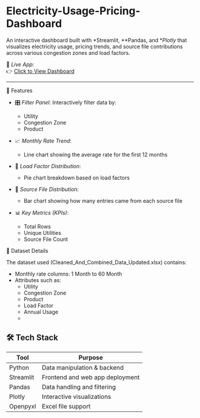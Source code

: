 # Electricity-Usage-Pricing-Dashboard

An interactive dashboard built with *Streamlit, **Pandas, and **Plotly* that visualizes electricity usage, pricing trends, and source file contributions across various congestion zones and load factors.

🚀 *Live App*:  
👉 [Click to View Dashboard](https://ev-analyzer-wyxxagd5auwvssyjkjjgwk.streamlit.app/)

---

📌 Features

- 🎛️ *Filter Panel*: Interactively filter data by:
  - Utility
  - Congestion Zone
  - Product

- 📈 *Monthly Rate Trend*:
  - Line chart showing the average rate for the first 12 months

- 🧭 *Load Factor Distribution*:
  - Pie chart breakdown based on load factors

- 📂 *Source File Distribution*:
  - Bar chart showing how many entries came from each source file

- 📊 *Key Metrics (KPIs)*:
  - Total Rows
  - Unique Utilities
  - Source File Count


📁 Dataset Details

The dataset used (Cleaned_And_Combined_Data_Updated.xlsx) contains:
- Monthly rate columns: 1 Month to 60 Month
- Attributes such as:
  - Utility
  - Congestion Zone
  - Product
  - Load Factor
  - Annual Usage
  - 
## 🛠 Tech Stack

| Tool        | Purpose                          |
|-------------|----------------------------------|
| Python      | Data manipulation & backend      |
| Streamlit   | Frontend and web app deployment  |
| Pandas      | Data handling and filtering      |
| Plotly      | Interactive visualizations       |
| Openpyxl    | Excel file support               |
